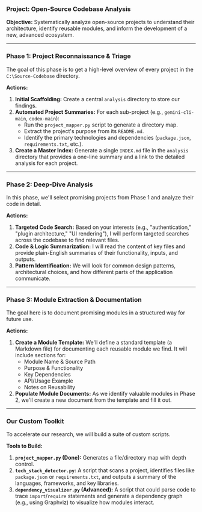 ### **Project: Open-Source Codebase Analysis**

**Objective:** Systematically analyze open-source projects to understand their architecture, identify reusable modules, and inform the development of a new, advanced ecosystem.

---

### **Phase 1: Project Reconnaissance & Triage**

The goal of this phase is to get a high-level overview of every project in the `C:\Source-Codebase` directory.

**Actions:**
1.  **Initial Scaffolding:** Create a central `analysis` directory to store our findings.
2.  **Automated Project Summaries:** For each sub-project (e.g., `gemini-cli-main`, `codex-main`):
    *   Run the `project_mapper.py` script to generate a directory map.
    *   Extract the project's purpose from its `README.md`.
    *   Identify the primary technologies and dependencies (`package.json`, `requirements.txt`, etc.).
3.  **Create a Master Index:** Generate a single `INDEX.md` file in the `analysis` directory that provides a one-line summary and a link to the detailed analysis for each project.

---

### **Phase 2: Deep-Dive Analysis**

In this phase, we'll select promising projects from Phase 1 and analyze their code in detail.

**Actions:**
1.  **Targeted Code Search:** Based on your interests (e.g., "authentication," "plugin architecture," "UI rendering"), I will perform targeted searches across the codebase to find relevant files.
2.  **Code & Logic Summarization:** I will read the content of key files and provide plain-English summaries of their functionality, inputs, and outputs.
3.  **Pattern Identification:** We will look for common design patterns, architectural choices, and how different parts of the application communicate.

---

### **Phase 3: Module Extraction & Documentation**

The goal here is to document promising modules in a structured way for future use.

**Actions:**
1.  **Create a Module Template:** We'll define a standard template (a Markdown file) for documenting each reusable module we find. It will include sections for:
    *   Module Name & Source Path
    *   Purpose & Functionality
    *   Key Dependencies
    *   API/Usage Example
    *   Notes on Reusability
2.  **Populate Module Documents:** As we identify valuable modules in Phase 2, we'll create a new document from the template and fill it out.

---

### **Our Custom Toolkit**

To accelerate our research, we will build a suite of custom scripts.

**Tools to Build:**
1.  **`project_mapper.py` (Done):** Generates a file/directory map with depth control.
2.  **`tech_stack_detector.py`:** A script that scans a project, identifies files like `package.json` or `requirements.txt`, and outputs a summary of the languages, frameworks, and key libraries.
3.  **`dependency_visualizer.py` (Advanced):** A script that could parse code to trace `import`/`require` statements and generate a dependency graph (e.g., using Graphviz) to visualize how modules interact.
